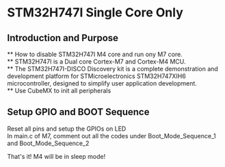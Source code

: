# STM32H747I Single Core Only

## Introduction and Purpose

** How to disable STM32H747I M4 core and run ony M7 core.   
** STM32H747I is a Dual core Cortex-M7 and Cortex-M4 MCU.  
** The STM32H747I-DISCO Discovery kit is a complete demonstration and development platform for STMicroelectronics STM32H747XIH6 microcontroller, designed to simplify user application development.   
** Use CubeMX to init all peripherals  


## Setup GPIO and BOOT Sequence 

Reset all pins and setup the GPIOs on LED   
In main.c of M7, comment out all the codes under Boot_Mode_Sequence_1 and Boot_Mode_Sequence_2  

That's it! M4 will be in sleep mode!
